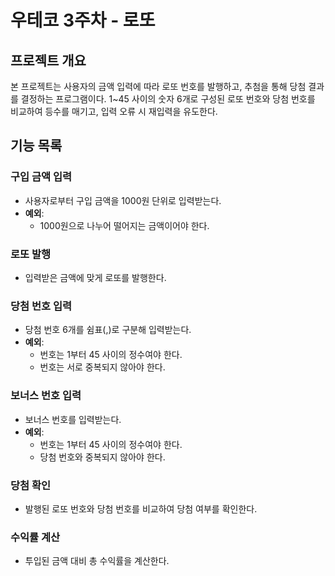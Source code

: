 # 우테코 3주차 - 로또

## 프로젝트 개요

본 프로젝트는 사용자의 금액 입력에 따라 로또 번호를 발행하고, 추첨을 통해 당첨 결과를 결정하는 프로그램이다. 1~45 사이의 숫자 6개로 구성된 로또 번호와 당첨 번호를 비교하여 등수를 매기고, 입력 오류 시 재입력을 유도한다.

## 기능 목록

### 구입 금액 입력

- 사용자로부터 구입 금액을 1000원 단위로 입력받는다.
- **예외**:
  - 1000원으로 나누어 떨어지는 금액이어야 한다.

### 로또 발행

- 입력받은 금액에 맞게 로또를 발행한다.

### 당첨 번호 입력

- 당첨 번호 6개를 쉼표(,)로 구분해 입력받는다.
- **예외**:
  - 번호는 1부터 45 사이의 정수여야 한다.
  - 번호는 서로 중복되지 않아야 한다.

### 보너스 번호 입력

- 보너스 번호를 입력받는다.
- **예외**:
  - 번호는 1부터 45 사이의 정수여야 한다.
  - 당첨 번호와 중복되지 않아야 한다.

### 당첨 확인

- 발행된 로또 번호와 당첨 번호를 비교하여 당첨 여부를 확인한다.

### 수익률 계산

- 투입된 금액 대비 총 수익률을 계산한다.